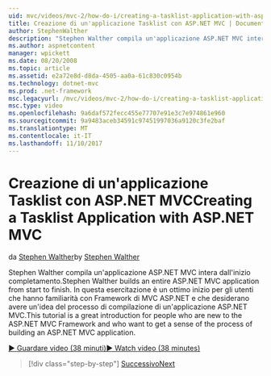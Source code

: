 ```yaml
---
uid: mvc/videos/mvc-2/how-do-i/creating-a-tasklist-application-with-aspnet-mvc
title: Creazione di un'applicazione Tasklist con ASP.NET MVC | Documenti Microsoft
author: StephenWalther
description: "Stephen Walther compila un'applicazione ASP.NET MVC intera dall'inizio completamento. In questa esercitazione è un ottimo inizio per gli utenti che hanno familiarità con la macchina virtuale di ASP.NET..."
ms.author: aspnetcontent
manager: wpickett
ms.date: 08/20/2008
ms.topic: article
ms.assetid: e2a72e8d-d8da-4505-aa0a-61c830c0954b
ms.technology: dotnet-mvc
ms.prod: .net-framework
msc.legacyurl: /mvc/videos/mvc-2/how-do-i/creating-a-tasklist-application-with-aspnet-mvc
msc.type: video
ms.openlocfilehash: 9a6daf572fecc455e77707e91e3c7e974861e960
ms.sourcegitcommit: 9a9483aceb34591c97451997036a9120c3fe2baf
ms.translationtype: MT
ms.contentlocale: it-IT
ms.lasthandoff: 11/10/2017
---
```

<a name="creating-a-tasklist-application-with-aspnet-mvc"></a><span data-ttu-id="8d737-104">Creazione di un'applicazione Tasklist con ASP.NET MVC</span><span class="sxs-lookup"><span data-stu-id="8d737-104">Creating a Tasklist Application with ASP.NET MVC</span></span>
====================
<span data-ttu-id="8d737-105">da [Stephen Walther](https://github.com/StephenWalther)</span><span class="sxs-lookup"><span data-stu-id="8d737-105">by [Stephen Walther](https://github.com/StephenWalther)</span></span>

<span data-ttu-id="8d737-106">Stephen Walther compila un'applicazione ASP.NET MVC intera dall'inizio completamento.</span><span class="sxs-lookup"><span data-stu-id="8d737-106">Stephen Walther builds an entire ASP.NET MVC application from start to finish.</span></span> <span data-ttu-id="8d737-107">In questa esercitazione è un ottimo inizio per gli utenti che hanno familiarità con Framework di MVC ASP.NET e che desiderano avere un'idea del processo di compilazione di un'applicazione ASP.NET MVC.</span><span class="sxs-lookup"><span data-stu-id="8d737-107">This tutorial is a great introduction for people who are new to the ASP.NET MVC Framework and who want to get a sense of the process of building an ASP.NET MVC application.</span></span>

[<span data-ttu-id="8d737-108">&#9654; Guardare video (38 minuti)</span><span class="sxs-lookup"><span data-stu-id="8d737-108">&#9654; Watch video (38 minutes)</span></span>](https://channel9.msdn.com/Blogs/ASP-NET-Site-Videos/creating-a-tasklist-application-with-aspnet-mvc)

>[!div class="step-by-step"]
[<span data-ttu-id="8d737-109">Successivo</span><span class="sxs-lookup"><span data-stu-id="8d737-109">Next</span></span>](creating-a-movie-database-application-in-15-minutes-with-aspnet-mvc.md)
